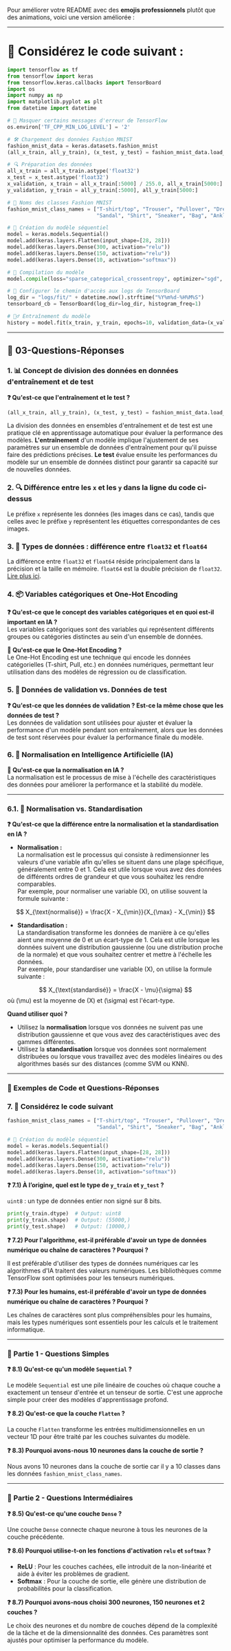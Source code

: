 Pour améliorer votre README avec des **emojis professionnels** plutôt que des animations, voici une version améliorée :

---

# 🚀 Considérez le code suivant :

```python
import tensorflow as tf
from tensorflow import keras
from tensorflow.keras.callbacks import TensorBoard
import os
import numpy as np
import matplotlib.pyplot as plt
from datetime import datetime

# 🚨 Masquer certains messages d'erreur de TensorFlow
os.environ['TF_CPP_MIN_LOG_LEVEL'] = '2'

# 🛠️ Chargement des données Fashion MNIST
fashion_mnist_data = keras.datasets.fashion_mnist
(all_x_train, all_y_train), (x_test, y_test) = fashion_mnist_data.load_data()

# 🔍 Préparation des données
all_x_train = all_x_train.astype('float32')
x_test = x_test.astype('float32')
x_validation, x_train = all_x_train[:5000] / 255.0, all_x_train[5000:] / 255.0
y_validation, y_train = all_y_train[:5000], all_y_train[5000:]

# 🧵 Noms des classes Fashion MNIST
fashion_mnist_class_names = ["T-shirt/top", "Trouser", "Pullover", "Dress", "Coat",
                             "Sandal", "Shirt", "Sneaker", "Bag", "Ankle boot"]

# 🧩 Création du modèle séquentiel
model = keras.models.Sequential()
model.add(keras.layers.Flatten(input_shape=[28, 28]))
model.add(keras.layers.Dense(300, activation="relu"))
model.add(keras.layers.Dense(150, activation="relu"))
model.add(keras.layers.Dense(10, activation="softmax"))

# 🔧 Compilation du modèle
model.compile(loss="sparse_categorical_crossentropy", optimizer="sgd", metrics=["accuracy"])

# 📂 Configurer le chemin d'accès aux logs de TensorBoard
log_dir = "logs/fit/" + datetime.now().strftime("%Y%m%d-%H%M%S")
tensorboard_cb = TensorBoard(log_dir=log_dir, histogram_freq=1)

# 🏋️‍♂️ Entraînement du modèle
history = model.fit(x_train, y_train, epochs=10, validation_data=(x_validation, y_validation), callbacks=[tensorboard_cb])
```

---

## 📝 03-Questions-Réponses

### 1. 📊 Concept de division des données en données d'entraînement et de test

**❓ Qu'est-ce que l'entraînement et le test ?**

```python
(all_x_train, all_y_train), (x_test, y_test) = fashion_mnist_data.load_data()
```

La division des données en ensembles d'entraînement et de test est une pratique clé en apprentissage automatique pour évaluer la performance des modèles. **L'entraînement** d'un modèle implique l'ajustement de ses paramètres sur un ensemble de données d'entraînement pour qu'il puisse faire des prédictions précises. **Le test** évalue ensuite les performances du modèle sur un ensemble de données distinct pour garantir sa capacité sur de nouvelles données.

### 2. 🔍 Différence entre les `x` et les `y` dans la ligne du code ci-dessus

Le préfixe `x` représente les données (les images dans ce cas), tandis que celles avec le préfixe `y` représentent les étiquettes correspondantes de ces images.

### 3. 🔢 Types de données : différence entre `float32` et `float64`

La différence entre `float32` et `float64` réside principalement dans la précision et la taille en mémoire. `float64` est la double précision de `float32`. [Lire plus ici](https://stackoverflow.com/questions/43440821/the-real-difference-between-float32-and-float64).

### 4. 📦 Variables catégoriques et One-Hot Encoding

**❓ Qu'est-ce que le concept des variables catégoriques et en quoi est-il important en IA ?**  
Les variables catégoriques sont des variables qui représentent différents groupes ou catégories distinctes au sein d'un ensemble de données.

**🔑 Qu'est-ce que le One-Hot Encoding ?**  
Le One-Hot Encoding est une technique qui encode les données catégorielles (T-shirt, Pull, etc.) en données numériques, permettant leur utilisation dans des modèles de régression ou de classification.

### 5. 🧪 Données de validation vs. Données de test

**❓ Qu'est-ce que les données de validation ? Est-ce la même chose que les données de test ?**  
Les données de validation sont utilisées pour ajuster et évaluer la performance d'un modèle pendant son entraînement, alors que les données de test sont réservées pour évaluer la performance finale du modèle.

### 6. 🧠 Normalisation en Intelligence Artificielle (IA)

**🔄 Qu'est-ce que la normalisation en IA ?**  
La normalisation est le processus de mise à l'échelle des caractéristiques des données pour améliorer la performance et la stabilité du modèle.

---


### 6.1. 🔄 Normalisation vs. Standardisation

**❓ Qu'est-ce que la différence entre la normalisation et la standardisation en IA ?**

- **Normalisation :**  
  La normalisation est le processus qui consiste à redimensionner les valeurs d'une variable afin qu'elles se situent dans une plage spécifique, généralement entre 0 et 1. Cela est utile lorsque vous avez des données de différents ordres de grandeur et que vous souhaitez les rendre comparables.  
  Par exemple, pour normaliser une variable \(X\), on utilise souvent la formule suivante :
  
$$
X_{\text{normalisé}} = \frac{X - X_{\min}}{X_{\max} - X_{\min}}
$$

- **Standardisation :**  
  La standardisation transforme les données de manière à ce qu'elles aient une moyenne de 0 et un écart-type de 1. Cela est utile lorsque les données suivent une distribution gaussienne (ou une distribution proche de la normale) et que vous souhaitez centrer et mettre à l'échelle les données.  
  Par exemple, pour standardiser une variable \(X\), on utilise la formule suivante :  

$$
X_{\text{standardisé}} = \frac{X - \mu}{\sigma}
$$
  où \(\mu\) est la moyenne de \(X\) et \(\sigma\) est l'écart-type.

**Quand utiliser quoi ?**  
- Utilisez la **normalisation** lorsque vos données ne suivent pas une distribution gaussienne et que vous avez des caractéristiques avec des gammes différentes.
- Utilisez la **standardisation** lorsque vos données sont normalement distribuées ou lorsque vous travaillez avec des modèles linéaires ou des algorithmes basés sur des distances (comme SVM ou KNN).


---

### 📝 Exemples de Code et Questions-Réponses

### 7. 🎯 Considérez le code suivant

```python
fashion_mnist_class_names = ["T-shirt/top", "Trouser", "Pullover", "Dress", "Coat",
                             "Sandal", "Shirt", "Sneaker", "Bag", "Ankle boot"]

# 🧩 Création du modèle séquentiel
model = keras.models.Sequential()
model.add(keras.layers.Flatten(input_shape=[28, 28]))
model.add(keras.layers.Dense(300, activation="relu"))
model.add(keras.layers.Dense(150, activation="relu"))
model.add(keras.layers.Dense(10, activation="softmax"))
```

**❓ 7.1) À l’origine, quel est le type de `y_train` et `y_test` ?**

`uint8` : un type de données entier non signé sur 8 bits.  
```python
print(y_train.dtype)  # Output: uint8
print(y_train.shape)  # Output: (55000,)
print(y_test.shape)   # Output: (10000,)
```

**❓ 7.2) Pour l'algorithme, est-il préférable d'avoir un type de données numérique ou chaîne de caractères ? Pourquoi ?**

Il est préférable d'utiliser des types de données numériques car les algorithmes d'IA traitent des valeurs numériques. Les bibliothèques comme TensorFlow sont optimisées pour les tenseurs numériques.

**❓ 7.3) Pour les humains, est-il préférable d'avoir un type de données numérique ou chaîne de caractères ? Pourquoi ?**

Les chaînes de caractères sont plus compréhensibles pour les humains, mais les types numériques sont essentiels pour les calculs et le traitement informatique.





---

### 🎯 Partie 1 - Questions Simples

**❓ 8.1) Qu'est-ce qu'un modèle `Sequential` ?**

Le modèle `Sequential` est une pile linéaire de couches où chaque couche a exactement un tenseur d'entrée et un tenseur de sortie. C'est une approche simple pour créer des modèles d'apprentissage profond.

**❓ 8.2) Qu'est-ce que la couche `Flatten` ?**

La couche `Flatten` transforme les entrées multidimensionnelles en un vecteur 1D pour être traité par les couches suivantes du modèle.

**❓ 8.3) Pourquoi avons-nous 10 neurones dans la couche de sortie ?**

Nous avons 10 neurones dans la couche de sortie car il y a 10 classes dans les données `fashion_mnist_class_names`.

---

### 🧠 Partie 2 - Questions Intermédiaires

**❓ 8.5) Qu'est-ce qu'une couche `Dense` ?**

Une couche `Dense` connecte chaque neurone à tous les neurones de la couche précédente.

**❓ 8.6) Pourquoi utilise-t-on les fonctions d'activation `relu` et `softmax` ?**

- **ReLU** : Pour les couches cachées, elle introduit de la non-linéarité et aide à éviter les problèmes de gradient.
- **Softmax** : Pour la couche de sortie, elle génère une distribution de probabilités pour la classification.

**❓ 8.7) Pourquoi avons-nous choisi 300 neurones, 150 neurones et 2 couches ?**

Le choix des neurones et du nombre de couches dépend de la complexité de la tâche et de la dimensionnalité des données. Ces paramètres sont ajustés pour optimiser la performance du modèle.
